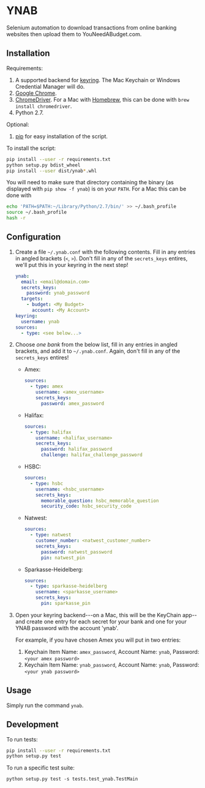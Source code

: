YNAB
====

Selenium automation to download transactions from online banking websites
then upload them to YouNeedABudget.com.

Installation
------------

Requirements:

1. A supported backend for [keyring](https://pypi.python.org/pypi/keyring). The Mac Keychain or Windows Credential Manager will do.
1. [Google Chrome](https://www.google.com/chrome).
1. [ChromeDriver](https://sites.google.com/a/chromium.org/chromedriver/). For a Mac with [Homebrew](https://brew.sh), this can be done with `brew install chromedriver`.
1. Python 2.7.

Optional:

1. [pip](https://pip.pypa.io) for easy installation of the script.

To install the script:

```bash
pip install --user -r requirements.txt
python setup.py bdist_wheel
pip install --user dist/ynab*.whl
```

You will need to make sure that directory containing the binary (as displayed with `pip show -f ynab`) is on your `PATH`. For a Mac this can be done with

```bash
echo 'PATH=$PATH:~/Library/Python/2.7/bin/' >> ~/.bash_profile
source ~/.bash_profile
hash -r
```

Configuration
-------------

1. Create a file `~/.ynab.conf` with the following contents. Fill in any entries in angled brackets (`<`, `>`).
   Don't fill in any of the `secrets_keys` entires, we'll put this in your keyring in the next step!

   ```yml
   ynab:
     email: <email@domain.com>
     secrets_keys:
       password: ynab_password
     targets:
       - budget: <My Budget>
         account: <My Account>
   keyring:
     username: ynab
   sources:
     - type: <see below...>
   ```

2. Choose *one bank* from the below list, fill in any entries in angled brackets, and add it to `~/.ynab.conf`.
   Again, don't fill in any of the `secrets_keys` entires!

   - Amex:
     ```yml
     sources:
       - type: amex
         username: <amex_username>
         secrets_keys:
           password: amex_password
     ```

   - Halifax:
     ```yml
     sources:
       - type: halifax
         username: <halifax_username>
         secrets_keys:
           password: halifax_password
           challenge: halifax_challenge_password
     ```

   - HSBC:
     ```yml
     sources:
       - type: hsbc
         username: <hsbc_username>
         secrets_keys:
           memorable_question: hsbc_memorable_question
           security_code: hsbc_security_code
      ```

   - Natwest:
     ```yml
     sources:
       - type: natwest
         customer_number: <natwest_customer_number>
         secrets_keys:
           password: natwest_password
           pin: natwest_pin
     ```

   - Sparkasse-Heidelberg:
     ```yml
     sources:
       - type: sparkasse-heidelberg
         username: <sparkasse_username>
         secrets_keys:
           pin: sparkasse_pin
     ```

1. Open your keyring backend---on a Mac, this will be the KeyChain app--and create one entry for each secret for your bank and one for your YNAB password with the account 'ynab'.

   For example, if you have chosen Amex you will put in two entries:

   1. Keychain Item Name: `amex_password`, Account Name: `ynab`, Password: `<your amex password>`
   1. Keychain Item Name: `ynab_password`, Account Name: `ynab`, Password: `<your ynab password>`

Usage
-------------

Simply run the command `ynab`.

Development
-----------

To run tests:

```bash
pip install --user -r requirements.txt
python setup.py test
```

To run a specific test suite:

```
python setup.py test -s tests.test_ynab.TestMain
```


